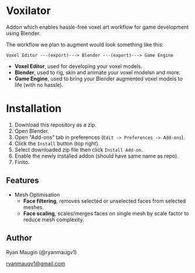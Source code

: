 # Voxilator

Addon which enables hassle-free voxel art workflow for game development using Blender.

The workflow we plan to augment would look something like this:

`Voxel Editor ---(export)---> Blender ---(export)---> Game Engine`

- **Voxel Editor**, used for developing your voxel models.
- **Blender**, used to rig, skin and animate your voxel modelsn and more.
- **Game Engine**, used to bring your Blender augmented voxel models to life (with no hassle).

# Installation

1. Download this repository as a zip.
2. Open Blender.
3. Open "Add-ons" tab in preferences (`Edit -> Preferences -> Add-ons`).
4. Click the `Install` button (top right).
5. Select downloaded zip file then click `Install Add-on`.
6. Enable the newly installed addon (should have same name as repo).
7. Finito.

## Features

- Mesh Optimisation
  - **Face filtering**, removes selected or unselected faces from selected meshes.
  - **Face scaling**, scales/merges faces on single mesh by scale factor to reduce mesh complexity.

## Author

Ryan Maugin (@ryanmaugv1)

ryanmaugv1@gmail.com
